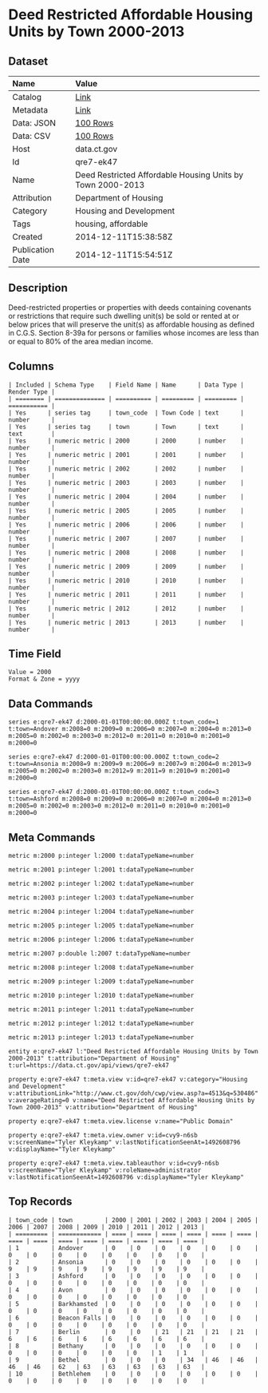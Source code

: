# Deed Restricted Affordable Housing Units by Town 2000-2013

## Dataset

| Name | Value |
| :--- | :---- |
| Catalog | [Link](https://catalog.data.gov/dataset/deed-restricted-affordable-housing-units-by-town-2000-2013) |
| Metadata | [Link](https://data.ct.gov/api/views/qre7-ek47) |
| Data: JSON | [100 Rows](https://data.ct.gov/api/views/qre7-ek47/rows.json?max_rows=100) |
| Data: CSV | [100 Rows](https://data.ct.gov/api/views/qre7-ek47/rows.csv?max_rows=100) |
| Host | data.ct.gov |
| Id | qre7-ek47 |
| Name | Deed Restricted Affordable Housing Units by Town 2000-2013 |
| Attribution | Department of Housing |
| Category | Housing and Development |
| Tags | housing, affordable |
| Created | 2014-12-11T15:38:58Z |
| Publication Date | 2014-12-11T15:54:51Z |

## Description

Deed-restricted properties or properties with deeds containing covenants or restrictions that require such dwelling unit(s) be sold or rented at or below prices that will preserve the unit(s) as affordable housing as defined in C.G.S. Section 8-39a for persons or families whose incomes are less than or equal to 80% of the area median income.

## Columns

```ls
| Included | Schema Type    | Field Name | Name      | Data Type | Render Type |
| ======== | ============== | ========== | ========= | ========= | =========== |
| Yes      | series tag     | town_code  | Town Code | text      | number      |
| Yes      | series tag     | town       | Town      | text      | text        |
| Yes      | numeric metric | 2000       | 2000      | number    | number      |
| Yes      | numeric metric | 2001       | 2001      | number    | number      |
| Yes      | numeric metric | 2002       | 2002      | number    | number      |
| Yes      | numeric metric | 2003       | 2003      | number    | number      |
| Yes      | numeric metric | 2004       | 2004      | number    | number      |
| Yes      | numeric metric | 2005       | 2005      | number    | number      |
| Yes      | numeric metric | 2006       | 2006      | number    | number      |
| Yes      | numeric metric | 2007       | 2007      | number    | number      |
| Yes      | numeric metric | 2008       | 2008      | number    | number      |
| Yes      | numeric metric | 2009       | 2009      | number    | number      |
| Yes      | numeric metric | 2010       | 2010      | number    | number      |
| Yes      | numeric metric | 2011       | 2011      | number    | number      |
| Yes      | numeric metric | 2012       | 2012      | number    | number      |
| Yes      | numeric metric | 2013       | 2013      | number    | number      |
```

## Time Field

```ls
Value = 2000
Format & Zone = yyyy
```

## Data Commands

```ls
series e:qre7-ek47 d:2000-01-01T00:00:00.000Z t:town_code=1 t:town=Andover m:2008=0 m:2009=0 m:2006=0 m:2007=0 m:2004=0 m:2013=0 m:2005=0 m:2002=0 m:2003=0 m:2012=0 m:2011=0 m:2010=0 m:2001=0 m:2000=0

series e:qre7-ek47 d:2000-01-01T00:00:00.000Z t:town_code=2 t:town=Ansonia m:2008=9 m:2009=9 m:2006=9 m:2007=9 m:2004=0 m:2013=9 m:2005=0 m:2002=0 m:2003=0 m:2012=9 m:2011=9 m:2010=9 m:2001=0 m:2000=0

series e:qre7-ek47 d:2000-01-01T00:00:00.000Z t:town_code=3 t:town=Ashford m:2008=0 m:2009=0 m:2006=0 m:2007=0 m:2004=0 m:2013=0 m:2005=0 m:2002=0 m:2003=0 m:2012=0 m:2011=0 m:2010=0 m:2001=0 m:2000=0
```

## Meta Commands

```ls
metric m:2000 p:integer l:2000 t:dataTypeName=number

metric m:2001 p:integer l:2001 t:dataTypeName=number

metric m:2002 p:integer l:2002 t:dataTypeName=number

metric m:2003 p:integer l:2003 t:dataTypeName=number

metric m:2004 p:integer l:2004 t:dataTypeName=number

metric m:2005 p:integer l:2005 t:dataTypeName=number

metric m:2006 p:integer l:2006 t:dataTypeName=number

metric m:2007 p:double l:2007 t:dataTypeName=number

metric m:2008 p:integer l:2008 t:dataTypeName=number

metric m:2009 p:integer l:2009 t:dataTypeName=number

metric m:2010 p:integer l:2010 t:dataTypeName=number

metric m:2011 p:integer l:2011 t:dataTypeName=number

metric m:2012 p:integer l:2012 t:dataTypeName=number

metric m:2013 p:integer l:2013 t:dataTypeName=number

entity e:qre7-ek47 l:"Deed Restricted Affordable Housing Units by Town 2000-2013" t:attribution="Department of Housing" t:url=https://data.ct.gov/api/views/qre7-ek47

property e:qre7-ek47 t:meta.view v:id=qre7-ek47 v:category="Housing and Development" v:attributionLink="http://www.ct.gov/doh/cwp/view.asp?a=4513&q=530486" v:averageRating=0 v:name="Deed Restricted Affordable Housing Units by Town 2000-2013" v:attribution="Department of Housing"

property e:qre7-ek47 t:meta.view.license v:name="Public Domain"

property e:qre7-ek47 t:meta.view.owner v:id=cvy9-n6sb v:screenName="Tyler Kleykamp" v:lastNotificationSeenAt=1492608796 v:displayName="Tyler Kleykamp"

property e:qre7-ek47 t:meta.view.tableauthor v:id=cvy9-n6sb v:screenName="Tyler Kleykamp" v:roleName=administrator v:lastNotificationSeenAt=1492608796 v:displayName="Tyler Kleykamp"
```

## Top Records

```ls
| town_code | town         | 2000 | 2001 | 2002 | 2003 | 2004 | 2005 | 2006 | 2007 | 2008 | 2009 | 2010 | 2011 | 2012 | 2013 | 
| ========= | ============ | ==== | ==== | ==== | ==== | ==== | ==== | ==== | ==== | ==== | ==== | ==== | ==== | ==== | ==== | 
| 1         | Andover      | 0    | 0    | 0    | 0    | 0    | 0    | 0    | 0    | 0    | 0    | 0    | 0    | 0    | 0    | 
| 2         | Ansonia      | 0    | 0    | 0    | 0    | 0    | 0    | 9    | 9    | 9    | 9    | 9    | 9    | 9    | 9    | 
| 3         | Ashford      | 0    | 0    | 0    | 0    | 0    | 0    | 0    | 0    | 0    | 0    | 0    | 0    | 0    | 0    | 
| 4         | Avon         | 0    | 0    | 0    | 0    | 0    | 0    | 0    | 0    | 0    | 0    | 0    | 0    | 0    | 0    | 
| 5         | Barkhamsted  | 0    | 0    | 0    | 0    | 0    | 0    | 0    | 0    | 0    | 0    | 0    | 0    | 0    | 0    | 
| 6         | Beacon Falls | 0    | 0    | 0    | 0    | 0    | 0    | 0    | 0    | 0    | 0    | 0    | 0    | 0    | 0    | 
| 7         | Berlin       | 0    | 0    | 21   | 21   | 21   | 21   | 6    | 6    | 6    | 6    | 6    | 6    | 6    | 6    | 
| 8         | Bethany      | 0    | 0    | 0    | 0    | 0    | 0    | 0    | 0    | 0    | 0    | 0    | 0    | 1    | 1    | 
| 9         | Bethel       | 0    | 0    | 0    | 34   | 46   | 46   | 46   | 46   | 62   | 63   | 63   | 63   | 63   | 63   | 
| 10        | Bethlehem    | 0    | 0    | 0    | 0    | 0    | 0    | 0    | 0    | 0    | 0    | 0    | 0    | 0    | 0    | 
```